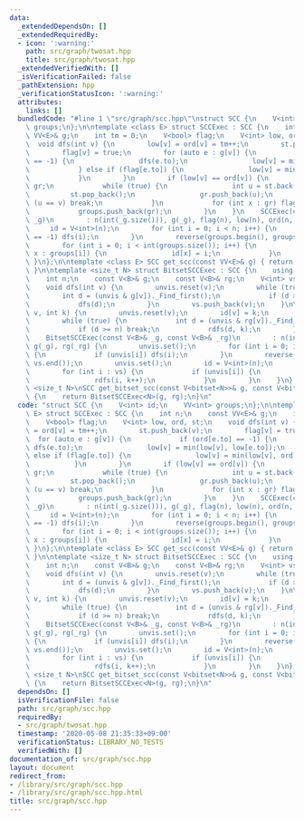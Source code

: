 ```yaml
---
data:
  _extendedDependsOn: []
  _extendedRequiredBy:
  - icon: ':warning:'
    path: src/graph/twosat.hpp
    title: src/graph/twosat.hpp
  _extendedVerifiedWith: []
  _isVerificationFailed: false
  _pathExtension: hpp
  _verificationStatusIcon: ':warning:'
  attributes:
    links: []
  bundledCode: "#line 1 \"src/graph/scc.hpp\"\nstruct SCC {\n    V<int> id;\n    VV<int>\
    \ groups;\n};\n\ntemplate <class E> struct SCCExec : SCC {\n    int n;\n    const\
    \ VV<E>& g;\n    int tm = 0;\n    V<bool> flag;\n    V<int> low, ord, st;\n  \
    \  void dfs(int v) {\n        low[v] = ord[v] = tm++;\n        st.push_back(v);\n\
    \        flag[v] = true;\n        for (auto e : g[v]) {\n            if (ord[e.to]\
    \ == -1) {\n                dfs(e.to);\n                low[v] = min(low[v], low[e.to]);\n\
    \            } else if (flag[e.to]) {\n                low[v] = min(low[v], ord[e.to]);\n\
    \            }\n        }\n        if (low[v] == ord[v]) {\n            V<int>\
    \ gr;\n            while (true) {\n                int u = st.back();\n      \
    \          st.pop_back();\n                gr.push_back(u);\n                if\
    \ (u == v) break;\n            }\n            for (int x : gr) flag[x] = false;\n\
    \            groups.push_back(gr);\n        }\n    }\n    SCCExec(const VV<E>&\
    \ _g)\n        : n(int(_g.size())), g(_g), flag(n), low(n), ord(n, -1) {\n   \
    \     id = V<int>(n);\n        for (int i = 0; i < n; i++) {\n            if (ord[i]\
    \ == -1) dfs(i);\n        }\n        reverse(groups.begin(), groups.end());\n\
    \        for (int i = 0; i < int(groups.size()); i++) {\n            for (int\
    \ x : groups[i]) {\n                id[x] = i;\n            }\n        }\n   \
    \ }\n};\n\ntemplate <class E> SCC get_scc(const VV<E>& g) { return SCCExec<E>(g);\
    \ }\n\ntemplate <size_t N> struct BitsetSCCExec : SCC {\n    using B = bitset<N>;\n\
    \    int n;\n    const V<B>& g;\n    const V<B>& rg;\n    V<int> vs;\n    B unvis;\n\
    \    void dfs(int v) {\n        unvis.reset(v);\n        while (true) {\n    \
    \        int d = (unvis & g[v])._Find_first();\n            if (d >= n) break;\n\
    \            dfs(d);\n        }\n        vs.push_back(v);\n    }\n\n    void rdfs(int\
    \ v, int k) {\n        unvis.reset(v);\n        id[v] = k;\n        groups[k].push_back(v);\n\
    \        while (true) {\n            int d = (unvis & rg[v])._Find_first();\n\
    \            if (d >= n) break;\n            rdfs(d, k);\n        }\n    }\n\n\
    \    BitsetSCCExec(const V<B>& _g, const V<B>& _rg)\n        : n(int(_g.size())),\
    \ g(_g), rg(_rg) {\n        unvis.set();\n        for (int i = 0; i < n; i++)\
    \ {\n            if (unvis[i]) dfs(i);\n        }\n        reverse(vs.begin(),\
    \ vs.end());\n        unvis.set();\n        id = V<int>(n);\n        int k = 0;\n\
    \        for (int i : vs) {\n            if (unvis[i]) {\n                groups.push_back({});\n\
    \                rdfs(i, k++);\n            }\n        }\n    }\n};\n\ntemplate\
    \ <size_t N>\nSCC get_bitset_scc(const V<bitset<N>>& g, const V<bitset<N>>& rg)\
    \ {\n    return BitsetSCCExec<N>(g, rg);\n}\n"
  code: "struct SCC {\n    V<int> id;\n    VV<int> groups;\n};\n\ntemplate <class\
    \ E> struct SCCExec : SCC {\n    int n;\n    const VV<E>& g;\n    int tm = 0;\n\
    \    V<bool> flag;\n    V<int> low, ord, st;\n    void dfs(int v) {\n        low[v]\
    \ = ord[v] = tm++;\n        st.push_back(v);\n        flag[v] = true;\n      \
    \  for (auto e : g[v]) {\n            if (ord[e.to] == -1) {\n               \
    \ dfs(e.to);\n                low[v] = min(low[v], low[e.to]);\n            }\
    \ else if (flag[e.to]) {\n                low[v] = min(low[v], ord[e.to]);\n \
    \           }\n        }\n        if (low[v] == ord[v]) {\n            V<int>\
    \ gr;\n            while (true) {\n                int u = st.back();\n      \
    \          st.pop_back();\n                gr.push_back(u);\n                if\
    \ (u == v) break;\n            }\n            for (int x : gr) flag[x] = false;\n\
    \            groups.push_back(gr);\n        }\n    }\n    SCCExec(const VV<E>&\
    \ _g)\n        : n(int(_g.size())), g(_g), flag(n), low(n), ord(n, -1) {\n   \
    \     id = V<int>(n);\n        for (int i = 0; i < n; i++) {\n            if (ord[i]\
    \ == -1) dfs(i);\n        }\n        reverse(groups.begin(), groups.end());\n\
    \        for (int i = 0; i < int(groups.size()); i++) {\n            for (int\
    \ x : groups[i]) {\n                id[x] = i;\n            }\n        }\n   \
    \ }\n};\n\ntemplate <class E> SCC get_scc(const VV<E>& g) { return SCCExec<E>(g);\
    \ }\n\ntemplate <size_t N> struct BitsetSCCExec : SCC {\n    using B = bitset<N>;\n\
    \    int n;\n    const V<B>& g;\n    const V<B>& rg;\n    V<int> vs;\n    B unvis;\n\
    \    void dfs(int v) {\n        unvis.reset(v);\n        while (true) {\n    \
    \        int d = (unvis & g[v])._Find_first();\n            if (d >= n) break;\n\
    \            dfs(d);\n        }\n        vs.push_back(v);\n    }\n\n    void rdfs(int\
    \ v, int k) {\n        unvis.reset(v);\n        id[v] = k;\n        groups[k].push_back(v);\n\
    \        while (true) {\n            int d = (unvis & rg[v])._Find_first();\n\
    \            if (d >= n) break;\n            rdfs(d, k);\n        }\n    }\n\n\
    \    BitsetSCCExec(const V<B>& _g, const V<B>& _rg)\n        : n(int(_g.size())),\
    \ g(_g), rg(_rg) {\n        unvis.set();\n        for (int i = 0; i < n; i++)\
    \ {\n            if (unvis[i]) dfs(i);\n        }\n        reverse(vs.begin(),\
    \ vs.end());\n        unvis.set();\n        id = V<int>(n);\n        int k = 0;\n\
    \        for (int i : vs) {\n            if (unvis[i]) {\n                groups.push_back({});\n\
    \                rdfs(i, k++);\n            }\n        }\n    }\n};\n\ntemplate\
    \ <size_t N>\nSCC get_bitset_scc(const V<bitset<N>>& g, const V<bitset<N>>& rg)\
    \ {\n    return BitsetSCCExec<N>(g, rg);\n}\n"
  dependsOn: []
  isVerificationFile: false
  path: src/graph/scc.hpp
  requiredBy:
  - src/graph/twosat.hpp
  timestamp: '2020-05-08 21:35:33+09:00'
  verificationStatus: LIBRARY_NO_TESTS
  verifiedWith: []
documentation_of: src/graph/scc.hpp
layout: document
redirect_from:
- /library/src/graph/scc.hpp
- /library/src/graph/scc.hpp.html
title: src/graph/scc.hpp
---
```

